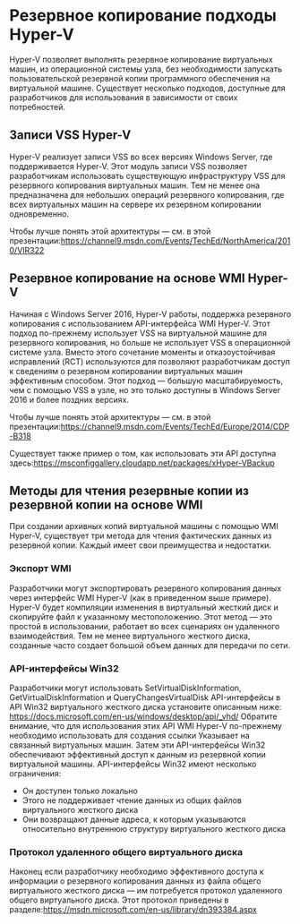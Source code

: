 # <a name="hyper-v-backup-approaches"></a>Резервное копирование подходы Hyper-V
Hyper-V позволяет выполнять резервное копирование виртуальных машин, из операционной системы узла, без необходимости запускать пользовательской резервной копии программного обеспечения на виртуальной машине.  Существует несколько подходов, доступные для разработчиков для использования в зависимости от своих потребностей.
## <a name="hyper-v-vss-writer"></a>Записи VSS Hyper-V
Hyper-V реализует записи VSS во всех версиях Windows Server, где поддерживается Hyper-V.  Этот модуль записи VSS позволяет разработчикам использовать существующую инфраструктуру VSS для резервного копирования виртуальных машин.  Тем не менее она предназначена для небольших операций резервного копирования, где всех виртуальных машин на сервере их резервном копировании одновременно.

Чтобы лучше понять этой архитектуры — см. в этой презентации:https://channel9.msdn.com/Events/TechEd/NorthAmerica/2010/VIR322
## <a name="hyper-v-wmi-based-backup"></a>Резервное копирование на основе WMI Hyper-V
Начиная с Windows Server 2016, Hyper-V работы, поддержка резервного копирования с использованием API-интерфейса WMI Hyper-V.  Этот подход по-прежнему использует VSS на виртуальной машине для резервного копирования, но больше не использует VSS в операционной системе узла.  Вместо этого сочетание моменты и отказоустойчивая исправлений (RCT) используются для позволяют разработчикам доступ к сведениям о резервном копировании виртуальных машин эффективным способом.  Этот подход — большую масштабируемость, чем с помощью VSS в узле, но это только доступны в Windows Server 2016 и более поздних версиях.

Чтобы лучше понять этой архитектуры — см. в этой презентации:https://channel9.msdn.com/Events/TechEd/Europe/2014/CDP-B318 

Существует также пример о том, как использовать эти API доступна здесь:https://msconfiggallery.cloudapp.net/packages/xHyper-VBackup
## <a name="methods-for-reading-backups-from-wmi-based-backup"></a>Методы для чтения резервные копии из резервной копии на основе WMI
При создании архивных копий виртуальной машины с помощью WMI Hyper-V, существует три метода для чтения фактических данных из резервной копии.  Каждый имеет свои преимущества и недостатки.
### <a name="wmi-export"></a>Экспорт WMI
Разработчики могут экспортировать резервного копирования данных через интерфейс WMI Hyper-V (как в приведенном выше примере).  Hyper-V будет компиляции изменения в виртуальный жесткий диск и скопируйте файл к указанному местоположению.  Этот метод — это простой в использовании, работает во всех сценариях он удаленного взаимодействия.  Тем не менее виртуального жесткого диска, созданные часто создает большой объем данных для передачи по сети.
### <a name="win32-apis"></a>API-интерфейсы Win32
Разработчики могут использовать SetVirtualDiskInformation, GetVirtualDiskInformation и QueryChangesVirtualDisk API-интерфейсы в API Win32 виртуального жесткого диска установите описанным ниже: https://docs.microsoft.com/en-us/windows/desktop/api/_vhd/ Обратите внимание, что для использования этих API WMI Hyper-V по-прежнему необходимо использовать для создания ссылки Указывает на связанный виртуальных машин.  Затем эти API-интерфейсы Win32 обеспечивают эффективный доступ к данным из резервной копии виртуальной машины.  API-интерфейсы Win32 имеют несколько ограничения:
*   Он доступен только локально
*   Этого не поддерживает чтение данных из общих файлов виртуального жесткого диска
*   Они возвращают данные адреса, к которым указываются относительно внутреннюю структуру виртуального жесткого диска

### <a name="remote-shared-virtual-disk-protocol"></a>Протокол удаленного общего виртуального диска
Наконец если разработчику необходимо эффективного доступа к информации о резервного копирования данных из файла общего виртуального жесткого диска — им потребуется протокол удаленного общего виртуального диска.  Этот протокол приведены в разделе:https://msdn.microsoft.com/en-us/library/dn393384.aspx

